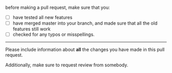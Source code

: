 before making a pull request, make sure that you:
* [ ] have tested all new features
* [ ] have merged master into your branch, and made sure that all the old features still work
* [ ] checked for any typos or misspellings.

---

Please include information about **all** the changes you have made in this pull request.

Additionally, make sure to request review from somebody.
